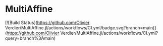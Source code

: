 # MultiAffine

[![Build Status](https://github.com/Olivier Verdier/MultiAffine.jl/actions/workflows/CI.yml/badge.svg?branch=main)](https://github.com/Olivier Verdier/MultiAffine.jl/actions/workflows/CI.yml?query=branch%3Amain)
